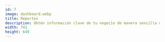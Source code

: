 ```yaml
---
id: 7
image: dashboard.webp
title: Reportes
description: Obtén información clave de tu negocio de manera sencilla mediante gráficos de inteligencia de negocios dinámicos y reportes en formato Excel y PDF.
width: 741
height: 649
---
```

